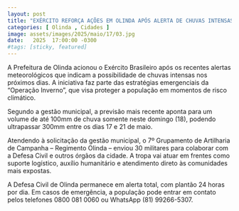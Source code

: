 ```yaml
---
layout: post
title: "EXÉRCITO REFORÇA AÇÕES EM OLINDA APÓS ALERTA DE CHUVAS INTENSAS"
categories: [ Olinda , Cidades ]
image: assets/images/2025/maio/17/03.jpg
date:   2025  17:00:00 -0300
#tags: [sticky, featured]
---
```

A Prefeitura de Olinda acionou o Exército Brasileiro após os recentes alertas meteorológicos que indicam a possibilidade de chuvas intensas nos próximos dias. A iniciativa faz parte das estratégias emergenciais da “Operação Inverno”, que visa proteger a população em momentos de risco climático.

Segundo a gestão municipal, a previsão mais recente aponta para um volume de até 100mm de chuva somente neste domingo (18), podendo ultrapassar 300mm entre os dias 17 e 21 de maio.

Atendendo à solicitação da gestão municipal, o 7º Grupamento de Artilharia de Campanha – Regimento Olinda – enviou 30 militares para colaborar com a Defesa Civil e outros órgãos da cidade. A tropa vai atuar em frentes como suporte logístico, auxílio humanitário e atendimento direto às comunidades mais expostas.

A Defesa Civil de Olinda permanece em alerta total, com plantão 24 horas por dia. Em casos de emergência, a população pode entrar em contato pelos telefones 0800 081 0060 ou WhatsApp (81) 99266-5307.